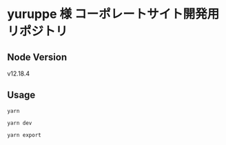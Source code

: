# yuruppe 様 コーポレートサイト開発用リポジトリ

## Node Version
v12.18.4

## Usage
```
yarn

yarn dev

yarn export
```

